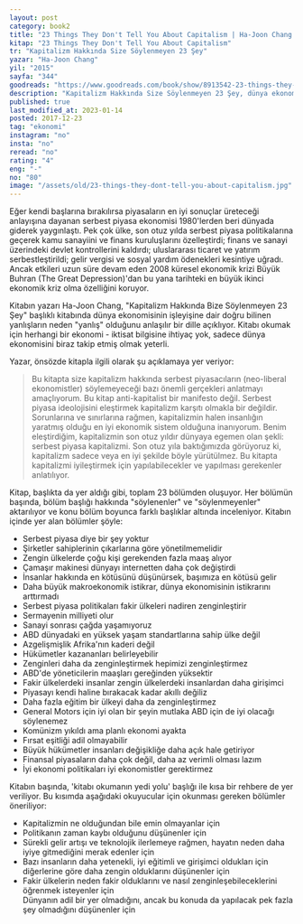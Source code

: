 ```yaml
---
layout: post  
category: book2  
title: "23 Things They Don't Tell You About Capitalism | Ha-Joon Chang (Kitap)"  
kitap: "23 Things They Don't Tell You About Capitalism"  
tr: "Kapitalizm Hakkında Size Söylenmeyen 23 Şey"  
yazar: "Ha-Joon Chang"  
yil: "2015"  
sayfa: "344"  
goodreads: "https://www.goodreads.com/book/show/8913542-23-things-they-don-t-tell-you-about-capitalism"
description: "Kapitalizm Hakkında Size Söylenmeyen 23 Şey, dünya ekonomisinin gidişatına odaklanarak serbest piyasa kapitalizmi eleştirisi yapan bir kitap."
published: true
last_modified_at: 2023-01-14
posted: 2017-12-23
tag: "ekonomi"
instagram: "no"
insta: "no"
reread: "no"
rating: "4"
eng: "-"
no: "80"
image: "/assets/old/23-things-they-dont-tell-you-about-capitalism.jpg"
---
```


Eğer kendi başlarına bırakılırsa piyasaların en iyi sonuçlar üreteceği anlayışına dayanan serbest piyasa ekonomisi 1980'lerden beri dünyada giderek yaygınlaştı. Pek çok ülke, son otuz yılda serbest piyasa politikalarına geçerek kamu sanayiini ve finans kuruluşlarını özelleştirdi; finans ve sanayi üzerindeki devlet kontrollerini kaldırdı; uluslararası ticaret ve yatırım serbestleştirildi; gelir vergisi ve sosyal yardım ödenekleri kesintiye uğradı. Ancak etkileri uzun süre devam eden 2008 küresel ekonomik krizi Büyük Buhran (The Great Depression)'dan bu yana tarihteki en büyük ikinci ekonomik kriz olma özelliğini koruyor.  
  
Kitabın yazarı Ha-Joon Chang, "Kapitalizm Hakkında Bize Söylenmeyen 23 Şey" başlıklı kitabında dünya ekonomisinin işleyişine dair doğru bilinen yanlışların neden "yanlış" olduğunu anlaşılır bir dille açıklıyor. Kitabı okumak için herhangi bir ekonomi - iktisat bilgisine ihtiyaç yok, sadece dünya ekonomisini biraz takip etmiş olmak yeterli.  
  
Yazar, önsözde kitapla ilgili olarak şu açıklamaya yer veriyor:  
  
> Bu kitapta size kapitalizm hakkında serbest piyasacıların (neo-liberal ekonomistler) söylemeyeceği bazı önemli gerçekleri anlatmayı amaçlıyorum. Bu kitap anti-kapitalist bir manifesto değil. Serbest piyasa ideolojisini eleştirmek kapitalizm karşıtı olmakla bir değildir. Sorunlarına ve sınırlarına rağmen, kapitalizmin halen insanlığın yaratmış olduğu en iyi ekonomik sistem olduğuna inanıyorum. Benim eleştirdiğim, kapitalizmin son otuz yıldır dünyaya egemen olan şekli: serbest piyasa kapitalizmi. Son otuz yıla baktığımızda görüyoruz ki, kapitalizm sadece veya en iyi şekilde böyle yürütülmez. Bu kitapta kapitalizmi iyileştirmek için yapılabilecekler ve yapılması gerekenler anlatılıyor.  
  
Kitap, başlıkta da yer aldığı gibi, toplam 23 bölümden oluşuyor. Her bölümün başında, bölüm başlığı hakkında "söylenenler" ve "söylenmeyenler" aktarılıyor ve konu bölüm boyunca farklı başlıklar altında inceleniyor. Kitabın içinde yer alan bölümler şöyle:  
  
- Serbest piyasa diye bir şey yoktur  
- Şirketler sahiplerinin çıkarlarına göre yönetilmemelidir  
- Zengin ülkelerde çoğu kişi gerekenden fazla maaş alıyor  
- Çamaşır makinesi dünyayı internetten daha çok değiştirdi  
- İnsanlar hakkında en kötüsünü düşünürsek, başımıza en kötüsü gelir  
- Daha büyük makroekonomik istikrar, dünya ekonomisinin istikrarını arttırmadı  
- Serbest piyasa politikaları fakir ülkeleri nadiren zenginleştirir  
- Sermayenin milliyeti olur  
- Sanayi sonrası çağda yaşamıyoruz  
- ABD dünyadaki en yüksek yaşam standartlarına sahip ülke değil  
- Azgelişmişlik Afrika'nın kaderi değil  
- Hükümetler kazananları belirleyebilir  
- Zenginleri daha da zenginleştirmek hepimizi zenginleştirmez  
- ABD'de yöneticilerin maaşları gereğinden yüksektir  
- Fakir ülkelerdeki insanlar zengin ülkelerdeki insanlardan daha girişimci  
- Piyasayı kendi haline bırakacak kadar akıllı değiliz  
- Daha fazla eğitim bir ülkeyi daha da zenginleştirmez  
- General Motors için iyi olan bir şeyin mutlaka ABD için de iyi olacağı söylenemez  
- Komünizm yıkıldı ama planlı ekonomi ayakta  
- Fırsat eşitliği adil olmayabilir  
- Büyük hükümetler insanları değişikliğe daha açık hale getiriyor  
- Finansal piyasaların daha çok değil, daha az verimli olması lazım  
- İyi ekonomi politikaları iyi ekonomistler gerektirmez  

Kitabın başında, 'kitabı okumanın yedi yolu' başlığı ile kısa bir rehbere de yer veriliyor. Bu kısımda aşağıdaki okuyucular için okunması gereken bölümler öneriliyor:  

- Kapitalizmin ne olduğundan bile emin olmayanlar için  
- Politikanın zaman kaybı olduğunu düşünenler için  
- Sürekli gelir artışı ve teknolojik ilerlemeye rağmen, hayatın neden daha iyiye gitmediğini merak edenler için  
- Bazı insanların daha yetenekli, iyi eğitimli ve girişimci oldukları için diğerlerine göre daha zengin olduklarını düşünenler için  
- Fakir ülkelerin neden fakir olduklarını ve nasıl zenginleşebileceklerini öğrenmek isteyenler için  
Dünyanın adil bir yer olmadığını, ancak bu konuda da yapılacak pek fazla şey olmadığını düşünenler için  

